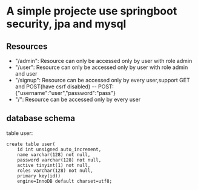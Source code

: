 # A simple projecte use springboot security, jpa and mysql
## Resources
- "/admin": Resource can only be accessed only by user with role admin
- "/user": Resource can only be accessed only by user with role admin and user
- "/signup": Resource can be accessed only by every user,support GET and POST(have csrf disabled)
-- POST:{"username":"user","password":"pass"}
- "/": Resource can be accessed only by every user


## database schema
table user:

    create table user(
        id int unsigned auto_increment,
        name varchar(128) not null,
        password varchar(128) not null,
        active tinyint(1) not null,
        roles varchar(128) not null,
        primary key(id))
        engine=InnoDB default charset=utf8;
        
        
